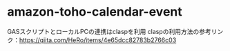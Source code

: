 # amazon-toho-calendar-event

GASスクリプトとローカルPCの連携はclaspを利用
claspの利用方法の参考リンク：https://qiita.com/HeRo/items/4e65dcc82783b2766c03

